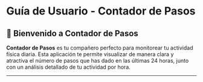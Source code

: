 # Guía de Usuario - Contador de Pasos

## 📱 Bienvenido a Contador de Pasos

**Contador de Pasos** es tu compañero perfecto para monitorear tu actividad física diaria. Esta aplicación te permite visualizar de manera clara y atractiva el número de pasos que has dado en las últimas 24 horas, junto con un análisis detallado de tu actividad por hora.

---






